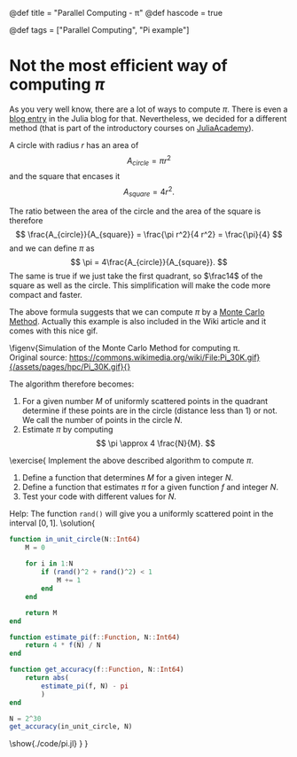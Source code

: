 @def title = "Parallel Computing - &pi;"
@def hascode = true

@def tags = ["Parallel Computing", "Pi example"]

# Not the most efficient way of computing $\pi$

As you very well know, there are a lot of ways to compute $\pi$. There is even a [blog entry](https://julialang.org/blog/2017/03/piday/) in the Julia blog for that. Nevertheless, we decided for a different method (that is part of the introductory courses on [JuliaAcademy](https://juliaacademy.com/)).

A circle with radius $r$ has an area of 
$$A_{circle} = \pi r^2$$
and the square that encases it 
$$A_{square} = 4 r^2.$$

The ratio between the area of the circle and the area of the square is therefore
$$
\frac{A_{circle}}{A_{square}} = \frac{\pi r^2}{4 r^2} = \frac{\pi}{4}
$$
and we can define $\pi$ as
$$
\pi = 4\frac{A_{circle}}{A_{square}}.
$$
The same is true if we just take the first quadrant, so $\frac14$ of the square as well as the circle. This simplification will make the code more compact and faster. 

The above formula suggests that we can compute $\pi$ by a [Monte Carlo Method](https://en.wikipedia.org/wiki/Monte_Carlo_method). Actually this example is also included in the Wiki article and it comes with this nice gif.

\figenv{Simulation of the Monte Carlo Method for computing &pi;. <br>Original source: https://commons.wikimedia.org/wiki/File:Pi_30K.gif}{/assets/pages/hpc/Pi_30K.gif}{}

The algorithm therefore becomes:
1. For a given number $M$ of uniformly scattered points in the quadrant determine if these points are in the circle (distance less than 1) or not. We call the number of points in the circle $N$. 
1. Estimate $\pi$ by computing 
$$
\pi \approx 4  \frac{N}{M}.
$$

\exercise{
Implement the above described algorithm to compute $\pi$.
1. Define a function that determines $M$ for a given integer $N$.
1. Define a function that estimates $\pi$ for a given function $f$ and integer $N$.
1. Test your code with different values for $N$.

Help: The function `rand()` will give you a uniformly scattered point in the interval $[0,1]$.
\solution{
```julia:./code/pi.jl
function in_unit_circle(N::Int64)
    M = 0
    
    for i in 1:N
        if (rand()^2 + rand()^2) < 1
            M += 1
        end
    end

    return M
end

function estimate_pi(f::Function, N::Int64)
    return 4 * f(N) / N
end

function get_accuracy(f::Function, N::Int64)
    return abs(
        estimate_pi(f, N) - pi
        )
end

N = 2^30
get_accuracy(in_unit_circle, N)
```
\show{./code/pi.jl}
}
}